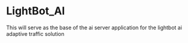 # LightBot_AI
This will serve as the base of the ai server application for the 
lightbot ai adaptive traffic solution
